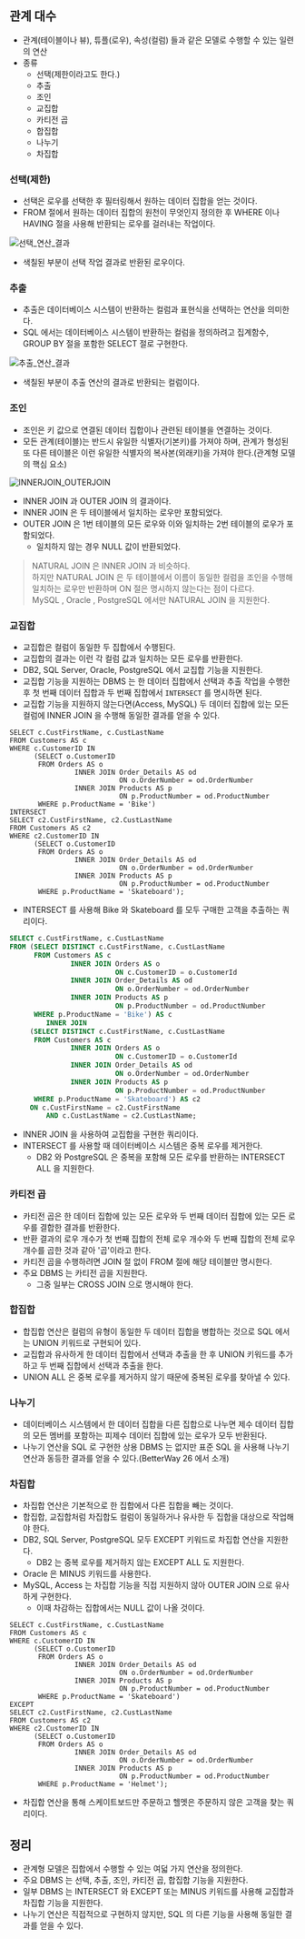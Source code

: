 ## 관계 대수
- 관계(테이블이나 뷰), 튜플(로우), 속성(컬럼) 들과 같은 모델로 수행할 수 있는 일련의 연산
- 종류
  - 선택(제한이라고도 한다.)
  - 추출
  - 조인
  - 교집합
  - 카티전 곱
  - 합집합
  - 나누기
  - 차집합

### 선택(제한)
- 선택은 로우를 선택한 후 필터링해서 원하는 데이터 집합을 얻는 것이다.
- FROM 절에서 원하는 데이터 집합의 원천이 무엇인지 정의한 후 WHERE 이나 HAVING 절을 사용해 반환되는 로우를 걸러내는 작업이다.

![선택_연산_결과](https://github.com/Evil-Goblin/BookStudy/assets/74400861/e4513bab-8f43-437d-bef5-fcddccc3e1f1)
- 색칠된 부분이 선택 작업 결과로 반환된 로우이다.

### 추출
- 추출은 데이터베이스 시스템이 반환하는 컬럼과 표현식을 선택하는 연산을 의미한다.
- SQL 에서는 데이터베이스 시스템이 반환하는 컬럼을 정의하려고 집계함수, GROUP BY 절을 포함한 SELECT 절로 구현한다.

![추출_연산_결과](https://github.com/Evil-Goblin/BookStudy/assets/74400861/8297359a-cea5-4ca4-a923-a080ce82a468)
- 색칠된 부분이 추출 연산의 결과로 반환되는 컬럼이다.

### 조인
- 조인은 키 값으로 연결된 데이터 집합이나 관련된 테이블을 연결하는 것이다.
- 모든 관계(테이블)는 반드시 유일한 식별자(기본키)를 가져야 하며, 관계가 형성된 또 다른 테이블은 이런 유일한 식별자의 복사본(외래키)을 가져야 한다.(관계형 모델의 핵심 요소)

![INNERJOIN_OUTERJOIN](https://github.com/Evil-Goblin/BookStudy/assets/74400861/d9572945-4d62-49de-b5bc-21aafbf17a0b)
- INNER JOIN 과 OUTER JOIN 의 결과이다.
- INNER JOIN 은 두 테이블에서 일치하는 로우만 포함되었다.
- OUTER JOIN 은 1번 테이블의 모든 로우와 이와 일치하는 2번 테이블의 로우가 포함되었다.
  - 일치하지 않는 경우 NULL 값이 반환되었다.

> NATURAL JOIN 은 INNER JOIN 과 비슷하다.  
> 하지만 NATURAL JOIN 은 두 테이블에서 이름이 동일한 컬럼을 조인을 수행해 일치하는 로우만 반환하며 ON 절은 명시하지 않는다는 점이 다르다.  
> MySQL , Oracle , PostgreSQL 에서만 NATURAL JOIN 을 지원한다.

### 교집합
- 교집합은 컬럼이 동일한 두 집합에서 수행된다.
- 교집합의 결과는 이런 각 컬럼 값과 일치하는 모든 로우를 반환한다.
- DB2, SQL Server, Oracle, PostgreSQL 에서 교집합 기능을 지원한다.
- 교집합 기능을 지원하는 DBMS 는 한 데이터 집합에서 선택과 추출 작업을 수행한 후 첫 번째 데이터 집합과 두 번째 집합에서 `INTERSECT` 를 명시하면 된다.
- 교집합 기능을 지원하지 않는다면(Access, MySQL) 두 데이터 집합에 있는 모든 컬럼에 INNER JOIN 을 수행해 동일한 결과를 얻을 수 있다.

```postgresql
SELECT c.CustFirstName, c.CustLastName
FROM Customers AS c
WHERE c.CustomerID IN
      (SELECT o.CustomerID
       FROM Orders AS o
                INNER JOIN Order_Details AS od
                           ON o.OrderNumber = od.OrderNumber
                INNER JOIN Products AS p
                           ON p.ProductNumber = od.ProductNumber
       WHERE p.ProductName = 'Bike')
INTERSECT
SELECT c2.CustFirstName, c2.CustLastName
FROM Customers AS c2
WHERE c2.CustomerID IN
      (SELECT o.CustomerID
       FROM Orders AS o
                INNER JOIN Order_Details AS od
                           ON o.OrderNumber = od.OrderNumber
                INNER JOIN Products AS p
                           ON p.ProductNumber = od.ProductNumber
       WHERE p.ProductName = 'Skateboard');
```
- INTERSECT 를 사용해 Bike 와 Skateboard 를 모두 구매한 고객을 추출하는 쿼리이다.

```sql
SELECT c.CustFirstName, c.CustLastName
FROM (SELECT DISTINCT c.CustFirstName, c.CustLastName
      FROM Customers AS c
               INNER JOIN Orders AS o
                          ON c.CustomerID = o.CustomerId
               INNER JOIN Order_Details AS od
                          ON o.OrderNumber = od.OrderNumber
               INNER JOIN Products AS p
                          ON p.ProductNumber = od.ProductNumber
      WHERE p.ProductName = 'Bike') AS c
         INNER JOIN
     (SELECT DISTINCT c.CustFirstName, c.CustLastName
      FROM Customers AS c
               INNER JOIN Orders AS o
                          ON c.CustomerID = o.CustomerId
               INNER JOIN Order_Details AS od
                          ON o.OrderNumber = od.OrderNumber
               INNER JOIN Products AS p
                          ON p.ProductNumber = od.ProductNumber
      WHERE p.ProductName = 'Skateboard') AS c2
     ON c.CustFirstName = c2.CustFirstName
         AND c.CustLastName = c2.CustLastName;
```
- INNER JOIN 을 사용하여 교집합을 구현한 쿼리이다.
- INTERSECT 를 사용할 때 데이터베이스 시스템은 중복 로우를 제거한다.
  - DB2 와 PostgreSQL 은 중복을 포함해 모든 로우를 반환하는 INTERSECT ALL 을 지원한다.

### 카티전 곱
- 카티전 곱은 한 데이터 집합에 있는 모든 로우와 두 번째 데이터 집합에 있는 모든 로우를 결합한 결과를 반환한다.
- 반환 결과의 로우 개수가 첫 번째 집합의 전체 로우 개수와 두 번째 집합의 전체 로우 개수를 곱한 것과 같아 '곱'이라고 한다.
- 카티전 곱을 수행하려면 JOIN 절 없이 FROM 절에 해당 테이블만 명시한다.
- 주요 DBMS 는 카티전 곱을 지원한다.
  - 그중 일부는 CROSS JOIN 으로 명시해야 한다.

### 합집합
- 합집합 연산은 컬럼의 유형이 동일한 두 데이터 집합을 병합하는 것으로 SQL 에서는 UNION 키워드로 구현되어 있다.
- 교집합과 유사하게 한 데이터 집합에서 선택과 추출을 한 후 UNION 키워드를 추가하고 두 번째 집합에서 선택과 추출을 한다.
- UNION ALL 은 중복 로우를 제거하지 않기 때문에 중복된 로우를 찾아낼 수 있다.

### 나누기
- 데이터베이스 시스템에서 한 데이터 집합을 다른 집합으로 나누면 제수 데이터 집합의 모든 멤버를 포함하는 피제수 데이터 집합에 있는 로우가 모두 반환된다.
- 나누기 연산을 SQL 로 구현한 상용 DBMS 는 없지만 표준 SQL 을 사용해 나누기 연산과 동등한 결과를 얻을 수 있다.(BetterWay 26 에서 소개)

### 차집합
- 차집합 연산은 기본적으로 한 집합에서 다른 집합을 빼는 것이다.
- 합집합, 교집합처럼 차집합도 컬럼이 동일하거나 유사한 두 집합을 대상으로 작업해야 한다.
- DB2, SQL Server, PostgreSQL 모두 EXCEPT 키워드로 차집합 연산을 지원한다.
  - DB2 는 중복 로우를 제거하지 않는 EXCEPT ALL 도 지원한다.
- Oracle 은 MINUS 키워드를 사용한다.
- MySQL, Access 는 차집합 기능을 직접 지원하지 않아 OUTER JOIN 으로 유사하게 구현한다.
  - 이때 차감하는 집합에서는 NULL 값이 나올 것이다.

```postgresql
SELECT c.CustFirstName, c.CustLastName
FROM Customers AS c
WHERE c.CustomerID IN
      (SELECT o.CustomerID
       FROM Orders AS o
                INNER JOIN Order_Details AS od
                           ON o.OrderNumber = od.OrderNumber
                INNER JOIN Products AS p
                           ON p.ProductNumber = od.ProductNumber
       WHERE p.ProductName = 'Skateboard')
EXCEPT
SELECT c2.CustFirstName, c2.CustLastName
FROM Customers AS c2
WHERE c2.CustomerID IN
      (SELECT o.CustomerID
       FROM Orders AS o
                INNER JOIN Order_Details AS od
                           ON o.OrderNumber = od.OrderNumber
                INNER JOIN Products AS p
                           ON p.ProductNumber = od.ProductNumber
       WHERE p.ProductName = 'Helmet');
```
- 차집합 연산을 통해 스케이트보드만 주문하고 헬멧은 주문하지 않은 고객을 찾는 쿼리이다.

## 정리
- 관계형 모델은 집합에서 수행할 수 있는 여덟 가지 연산을 정의한다.
- 주요 DBMS 는 선택, 추출, 조인, 카티전 곱, 합집합 기능을 지원한다.
- 일부 DBMS 는 INTERSECT 와 EXCEPT 또는 MINUS 키워드를 사용해 교집합과 차집합 기능을 지원한다.
- 나누기 연산은 직접적으로 구현하지 않지만, SQL 의 다른 기능을 사용해 동일한 결과를 얻을 수 있다.
